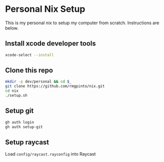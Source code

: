 # Personal Nix Setup

This is my personal nix to setup my computer from scratch.
Instructions are below.

## Install xcode developer tools

```bash
xcode-select --install
```

## Clone this repo

```bash
mkdir -p dev/personal && cd $_
git clone https://github.com/rmgpinto/nix.git
cd nix
./setup.sh
```

## Setup git
```bash
gh auth login
gh auth setup-git
```

## Setup raycast
Load `config/raycast.rayconfig` into Raycast
